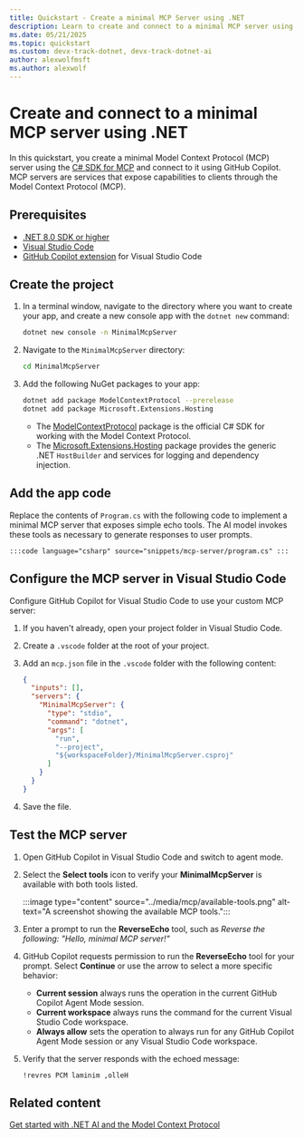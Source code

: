 ```yaml
---
title: Quickstart - Create a minimal MCP Server using .NET
description: Learn to create and connect to a minimal MCP server using .NET
ms.date: 05/21/2025
ms.topic: quickstart
ms.custom: devx-track-dotnet, devx-track-dotnet-ai
author: alexwolfmsft
ms.author: alexwolf
---
```


# Create and connect to a minimal MCP server using .NET

In this quickstart, you create a minimal Model Context Protocol (MCP) server using the [C# SDK for MCP](https://github.com/modelcontextprotocol/csharp-sdk) and connect to it using GitHub Copilot. MCP servers are services that expose capabilities to clients through the Model Context Protocol (MCP).

## Prerequisites

- [.NET 8.0 SDK or higher](https://dotnet.microsoft.com/download)
- [Visual Studio Code](https://code.visualstudio.com/)
- [GitHub Copilot extension](https://marketplace.visualstudio.com/items?itemName=GitHub.copilot) for Visual Studio Code

## Create the project

1. In a terminal window, navigate to the directory where you want to create your app, and create a new console app with the `dotnet new` command:

   ```bash
   dotnet new console -n MinimalMcpServer
   ```

1. Navigate to the `MinimalMcpServer` directory:

   ```bash
   cd MinimalMcpServer
   ```

1. Add the following NuGet packages to your app:

   ```bash
   dotnet add package ModelContextProtocol --prerelease
   dotnet add package Microsoft.Extensions.Hosting
   ```

    - The [ModelContextProtocol](https://www.nuget.org/packages/ModelContextProtocol) package is the official C# SDK for working with the Model Context Protocol.
    - The [Microsoft.Extensions.Hosting](https://www.nuget.org/packages/Microsoft.Extensions.Hosting) package provides the generic .NET `HostBuilder` and services for logging and dependency injection.

## Add the app code

Replace the contents of `Program.cs` with the following code to implement a minimal MCP server that exposes simple echo tools. The AI model invokes these tools as necessary to generate responses to user prompts.

    :::code language="csharp" source="snippets/mcp-server/program.cs" :::

## Configure the MCP server in Visual Studio Code

Configure GitHub Copilot for Visual Studio Code to use your custom MCP server:

1. If you haven't already, open your project folder in Visual Studio Code.
1. Create a `.vscode` folder at the root of your project.
1. Add an `mcp.json` file in the `.vscode` folder with the following content:

   ```json
   {
     "inputs": [],
     "servers": {
       "MinimalMcpServer": {
         "type": "stdio",
         "command": "dotnet",
         "args": [
           "run",
           "--project",
           "${workspaceFolder}/MinimalMcpServer.csproj"
         ]
       }
     }
   }
   ```

1. Save the file.

## Test the MCP server

1. Open GitHub Copilot in Visual Studio Code and switch to agent mode.
1. Select the **Select tools** icon to verify your **MinimalMcpServer** is available with both tools listed.

    :::image type="content" source="../media/mcp/available-tools.png" alt-text="A screenshot showing the available MCP tools.":::

1. Enter a prompt to run the **ReverseEcho** tool, such as *Reverse the following: "Hello, minimal MCP server!"*
1. GitHub Copilot requests permission to run the **ReverseEcho** tool for your prompt. Select **Continue** or use the arrow to select a more specific behavior:

    - **Current session** always runs the operation in the current GitHub Copilot Agent Mode session.
    - **Current workspace** always runs the command for the current Visual Studio Code workspace.
    - **Always allow** sets the operation to always run for any GitHub Copilot Agent Mode session or any Visual Studio Code workspace.

1. Verify that the server responds with the echoed message:

    ```output
    !revres PCM laminim ,olleH
    ```

## Related content

[Get started with .NET AI and the Model Context Protocol](../get-started-mcp.md)

